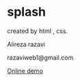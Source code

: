 # splash
created by html , css.
<p>Alireza razavi</p>
<p>razaviweb1@gmail.com</p>
<a href="https://razaviweb.github.io/splash/">Online demo</a>
